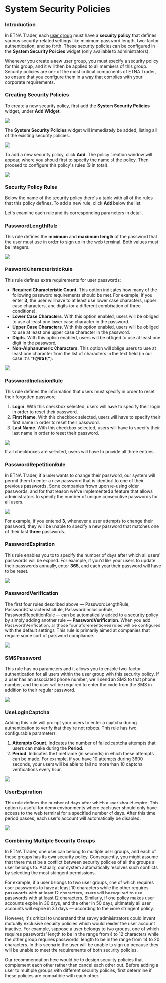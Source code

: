 # System Security Policies

### Introduction

In ETNA Trader, each [user group](managing-user-groups.md) must have a **security policy** that defines various security-related settings like minimum password length, two-factor authentication, and so forth. These security policies can be configured in the **System Security Policies** widget \(only available to administrators\).

Whenever you create a new user group, you must specify a security policy for this group, and it will then be applied to all members of this group. Security policies are one of the most critical components of ETNA Trader, so ensure that you configure them in a way that complies with your corporate requirements.

### Creating Security Policies

To create a new security policy, first add the **System Security Policies** widget, under **Add Widget**. 

![](../.gitbook/assets/screenshot-2019-01-25-at-14.39.58.png)

The **System Security Policies** widget will immediately be added, listing all of the existing security policies.

![](../.gitbook/assets/screenshot-2019-01-25-at-15.56.35.png)

To add a new security policy, click **Add**. The policy creation window will appear, where you should first to specify the name of the policy. Then proceed to configure this policy's rules \(9 in total\).

![](../.gitbook/assets/screenshot-2019-01-25-at-16.10.20.png)

### Security Policy Rules

Below the name of the security policy there's a table with all of the rules that this policy defines. To add a new rule, click **Add** below the list. 

Let's examine each rule and its corresponding parameters in detail.

### PasswordLengthRule

This rule defines the **minimum** and **maximum** **length** of the password that the user must use in order to sign up in the web terminal. Both values must be integers.

![](../.gitbook/assets/screenshot-2019-01-25-at-16.32.40.png)

### PaswordCharacteristicRule

This rule defines extra requirements for user passwords:

* **Required Characteristic Count**. This option indicates how many of the following password requirements should be met. For example, if you enter **3**, the user will have to at least use lower case characters, upper case characters, and digits \(or a different combination of three conditions\).
* **Lower Case Characters**. With this option enabled, users will be obliged to use at least one lower case character in the password.
* **Upper Case Characters**. With this option enabled, users will be obliged to use at least one upper case character in the password.
* **Digits**. With this option enabled, users will be obliged to use at least one digit in the password. 
* **Non-Alphanumeric Characters**. This option will oblige users to use at least one character from the list of characters in the text field \(in our case it's "**!@\#$\)\("**\).

![](../.gitbook/assets/screenshot-2019-01-25-at-16.34.24.png)

### PasswordInclusionRule

This rule defines the information that users must specify in order to reset their forgotten password:

1. **Login**. With this checkbox selected, users will have to specify their login in order to reset their password.
2. **First Name**. With this checkbox selected, users will have to specify their first name in order to reset their password.
3. **Last Name**. With this checkbox selected, users will have to specify their last name in order to reset their password.

![](../.gitbook/assets/screenshot-2019-01-25-at-16.56.13.png)

If all checkboxes are selected, users will have to provide all three entries.

### PasswordRepetitionRule

In ETNA Trader, if a user wants to change their password, our system will permit them to enter  a new password that is identical to one of their previous passwords. Some companies frown upon re-using older passwords, and for that reason we've implemented a feature that allows administrators to specify the number of unique consecutive passwords for all users.

![](../.gitbook/assets/screenshot-2019-01-25-at-18.01.53.png)

For example, if you entered **3**, whenever a user attempts to change their password, they will be unable to specify a new password that matches one of their last **three** passwords.

### PasswordExpiration

This rule enables you to to specify the number of days after which all users' passwords will be expired. For example, if you'd like your users to update their passwords annually, enter **365**, and each year their password will have to be reset.

![](../.gitbook/assets/screenshot-2019-01-25-at-18.21.47.png)

### PasswordVerification

The first four rules described above — PasswordLengthRule, PasswordCharacteristicRule, PasswordInclusionRule, PasswordRepetitionRule — can be automatically added to a security policy by simply adding another rule — **PasswordVerification**. When you add PasswordVerification, all those four aforementioned rules will be configured with the default settings. This rule is primarily aimed at companies that require some sort of password compliance.

![](../.gitbook/assets/screenshot-2019-01-25-at-18.27.28.png)

### SMSPassword

This rule has no parameters and it allows you to enable two-factor authentication for all users within the user group with this security policy. If a user has an associated phone number, we'll send an SMS to that phone number, and the user will be required to enter the code from the SMS in addition to their regular password. 

![](../.gitbook/assets/screenshot-2019-01-25-at-18.32.38.png)

### UseLoginCaptcha

Adding this rule will prompt your users to enter a captcha during authentication to verify that they're not robots. This rule has two configurable parameters:

1. **Attempts Count**. Indicates the number of failed captcha attempts that users can make during the **Period**. 
2. **Period**. Indicates the timeframe \(in seconds\) in which these attempts can be made. For example, if you have 10 attempts during 3600 seconds, your users will be able to fail no more than 10 captcha verifications every hour.

![](../.gitbook/assets/screenshot-2019-01-25-at-19.12.53.png)

### UserExpiration

This rule defines the number of days after which a user should expire. This option is useful for demo environments where each user should only have access to the web terminal for a specified number of days. After this time period passes, each user's account will automatically be disabled.

![](../.gitbook/assets/screenshot-2019-01-25-at-19.26.44.png)

### Combining Multiple Security Groups

In ETNA Trader, one user can belong to multiple user groups, and each of these groups has its own security policy. Consequently, you might assume that there must be a conflict between security policies of all the groups a user belongs to. Actually, our system automatically resolves such conflicts by selecting the most stringent permissions.

For example, if a user belongs to two user groups, one of which requires user passwords to have at least 10 characters while the other requires passwords with at least 12 characters, users will be required to use passwords with at least 12 characters. Similarly, if one policy makes user accounts expire in 30 days, and the other in 50 days, ultimately all user accounts will expire in 30 days — according to the more stringent policy.

However, it's critical to understand that savvy administrators could invent mutually exclusive security policies which would render the user account inactive. For example, suppose a user belongs to two groups, one of which requires passwords' length to be in the range from 8 to 12 characters while the other group requires passwords' length to be in the range from 14 to 20 characters. In this scenario the user will be unable to sign up because they will be unable to meet the requirements of both security policies.

Our recommendation here would be to design security policies that complement each other rather than cancel each other out. Before adding a user to multiple groups with different security policies, first determine if these policies are compatible with each other.

 



